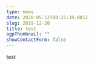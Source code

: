 ```yaml
---
type: news
date: 2020-05-12T08:25:38.001Z
slug: 2019-12-20
title: test
ogpThumbnail: ""
showContactForm: false
---
```

test